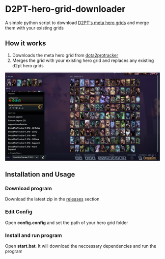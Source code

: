 # D2PT-hero-grid-downloader
A simple python script to download [D2PT's meta hero grids](https://dota2protracker.com/meta-hero-grids) and merge them with your existing grids

## How it works
1. Downloads the meta hero grid from [dota2protracker](https://dota2protracker.com/meta-hero-grids)
2. Merges the grid with your existing hero grid and replaces any existing d2pt hero grids

![Hero Grid Example](https://github.com/existancepy/D2PT-hero-grid-downloader/blob/main/assets/grid.png)

## Installation and Usage

### Download program
Download the latest zip in the [releases](https://github.com/existancepy/D2PT-hero-grid-downloader/releases) section

### Edit Config
Open **config.config** and set the path of your hero grid folder
### Install and run program
Open **start.bat**. It will download the neccessary dependencies and run the program
